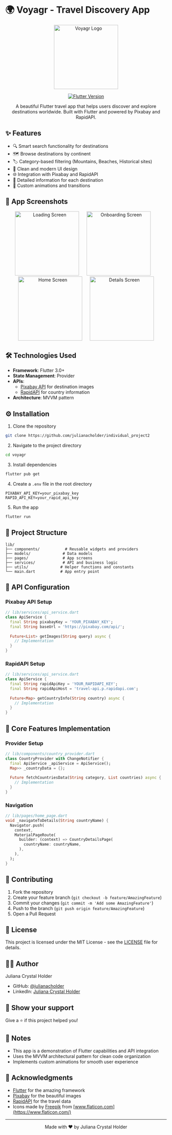 # 🌍 Voyagr - Travel Discovery App

<p align="center">
  <img src="/voyagr/assets/images/voyagr.png" alt="Voyagr Logo" width="200"/>
</p>

<p align="center">
  <a href="https://flutter.dev/">
    <img src="https://img.shields.io/badge/Flutter-3.0+-02569B?logo=flutter" alt="Flutter Version">
  </a>
</p>

<p align="center">
  A beautiful Flutter travel app that helps users discover and explore destinations worldwide. Built with Flutter and powered by Pixabay and RapidAPI.
</p>

## ✨ Features

- 🔍 Smart search functionality for destinations
- 🗺️ Browse destinations by continent
- 🏷️ Category-based filtering (Mountains, Beaches, Historical sites)
- 📱 Clean and modern UI design
- 🌐 Integration with Pixabay and RapidAPI
- 📄 Detailed information for each destination
- 🎨 Custom animations and transitions

## 📱 App Screenshots

<p align="center">
  <img src="/voyagr/assets/images/screenshots/loading.png" width="200" alt="Loading Screen"/>
  &nbsp;&nbsp;&nbsp;&nbsp;
  <img src="/voyagr/assets/images/screenshots/onboarding.png" width="200" alt="Onboarding Screen"/>
  &nbsp;&nbsp;&nbsp;&nbsp;
  <img src="/voyagr/assets/images/screenshots/home.png" width="200" alt="Home Screen"/>
  &nbsp;&nbsp;&nbsp;&nbsp;
  <img src="/voyagr/assets/images/screenshots/details.png" width="200" alt="Details Screen"/>
</p>


## 🛠️ Technologies Used

- **Framework**: Flutter 3.0+
- **State Management**: Provider
- **APIs**: 
  - [Pixabay API](https://pixabay.com/) for destination images
  - [RapidAPI](https://rapidapi.com/) for country information
- **Architecture**: MVVM pattern

## ⚙️ Installation

1. Clone the repository
```bash
git clone https://github.com/julianacholder/individual_project2
```

2. Navigate to the project directory
```bash
cd voyagr
```

3. Install dependencies
```bash
flutter pub get
```

4. Create a `.env` file in the root directory
```env
PIXABAY_API_KEY=your_pixabay_key
RAPID_API_KEY=your_rapid_api_key
```

5. Run the app
```bash
flutter run
```

## 📁 Project Structure

```
lib/
├── components/           # Reusable widgets and providers
├── models/              # Data models
├── pages/               # App screens
├── services/            # API and business logic
├── utils/              # Helper functions and constants
└── main.dart           # App entry point
```

## 🔑 API Configuration

### Pixabay API Setup
```dart
// lib/services/api_service.dart
class ApiService {
  final String pixabayKey = 'YOUR_PIXABAY_KEY';
  final String baseUrl = 'https://pixabay.com/api/';
  
  Future<List> getImages(String query) async {
    // Implementation
  }
}
```

### RapidAPI Setup
```dart
// lib/services/api_service.dart
class ApiService {
  final String rapidApiKey = 'YOUR_RAPIDAPI_KEY';
  final String rapidApiHost = 'travel-api.p.rapidapi.com';
  
  Future<Map> getCountryInfo(String country) async {
    // Implementation
  }
}
```

## 📱 Core Features Implementation

### Provider Setup
```dart
// lib/components/country_provider.dart
class CountryProvider with ChangeNotifier {
  final ApiService _apiService = ApiService();
  Map>> _countryData = {};
  
  Future fetchCountriesData(String category, List countries) async {
    // Implementation
  }
}
```

### Navigation
```dart
// lib/pages/home_page.dart
void _navigateToDetails(String countryName) {
  Navigator.push(
    context,
    MaterialPageRoute(
      builder: (context) => CountryDetailsPage(
        countryName: countryName,
      ),
    ),
  );
}
```

## 🤝 Contributing

1. Fork the repository
2. Create your feature branch (`git checkout -b feature/AmazingFeature`)
3. Commit your changes (`git commit -m 'Add some AmazingFeature'`)
4. Push to the branch (`git push origin feature/AmazingFeature`)
5. Open a Pull Request

## 📝 License

This project is licensed under the MIT License - see the [LICENSE](LICENSE) file for details.

## 👨‍💻 Author

Juliana Crystal Holder
- GitHub: [@julianacholder](https://github.com/julianacholder)
- LinkedIn: [Juliana Crystal Holder](https://linkedin.com/in/julianacrystal)

## 🌟 Show your support

Give a ⭐️ if this project helped you!

## 📝 Notes

- This app is a demonstration of Flutter capabilities and API integration
- Uses the MVVM architectural pattern for clean code organization
- Implements custom animations for smooth user experience

## 🙏 Acknowledgments

- [Flutter](https://flutter.dev/) for the amazing framework
- [Pixabay](https://pixabay.com/) for the beautiful images
- [RapidAPI](https://rapidapi.com/bilgisamapi-bilgisamapi-default/api/travel-guide-api-city-guide-top-places) for the travel data
- Icons made by [Freepik](https://www.freepik.com) from [www.flaticon.com](https://www.flaticon.com/)

---

<p align="center">Made with ❤️ by Juliana Crystal Holder</p>
